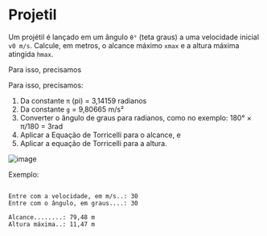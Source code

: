 # Projetil
 Um projétil é lançado em um ângulo ```θ°``` (teta graus) a uma velocidade inicial ```v0 m/s```. Calcule, em metros, o alcance máximo ```xmax``` e a altura máxima atingida ```hmax```.  
 
 Para isso, precisamos
 
 Para isso, precisamos:

1. Da constante ```π``` (pi) = 3,14159 radianos
2. Da constante ```g``` = 9,80665 m/s²
3. Converter o ângulo de graus para radianos, como no exemplo: 180° × π/180 = 3rad
4. Aplicar a Equação de Torricelli para o alcance, e
5. Aplicar a equação de Torricelli para a altura.
 
 ![image](https://user-images.githubusercontent.com/78987318/111849881-7a92cd80-88ed-11eb-95e0-8ab402e5d8e9.png)

Exemplo:
```-- Projétil --

Entre com a velocidade, em m/s..: 30
Entre com o ângulo, em graus....: 30

Alcance........: 79,48 m
Altura máxima..: 11,47 m
```

